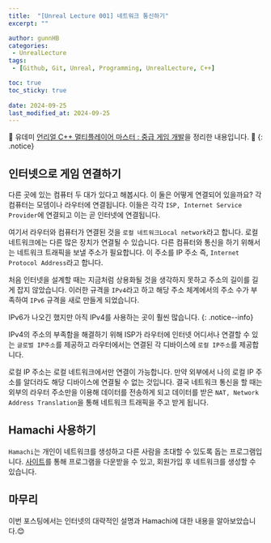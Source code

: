 ```yaml
---
title:  "[Unreal Lecture 001] 네트워크 통신하기"
excerpt: ""

author: gunnHB
categories: 
 - UnrealLecture
tags: 
 - [Github, Git, Unreal, Programming, UnrealLecture, C++]

toc: true
toc_sticky: true
 
date: 2024-09-25
last_modified_at: 2024-09-25
---
```


🔔 유데미 [언리얼 C++ 멀티플레이어 마스터 : 중급 게임 개발](https://www.udemy.com/course/best-unreal-c/?couponCode=ST22MT92324B)을 정리한 내용입니다. 🔔
{: .notice}

## 인터넷으로 게임 연결하기
다른 곳에 있는 컴퓨터 두 대가 있다고 해봅시다. 이 둘은 어떻게 연결되어 있을까요? 각 컴퓨터는 모뎀이나 라우터에 연결됩니다. 이들은 각각 `ISP, Internet Service Provider`에 연결되고 이는 곧 인터넷에 연결됩니다. 

여기서 라우터와 컴퓨터가 연결된 것을 `로컬 네트워크Local network`라고 합니다. 로컬 네트워크에는 다른 많은 장치가 연결될 수 있습니다. 다른 컴퓨터와 통신을 하기 위해서는
네트워크 트래픽을 보낼 주소가 필요합니다. 이 주소를 IP 주소 즉, `Internet Protocol Address`라고 합니다.

처음 인터넷을 설계할 때는 지금처럼 상용화될 것을 생각하지 못하고 주소의 길이를 길게 잡지 않았습니다. 이러한 규격을 `IPv4`라고 하고 해당 주소 체계에서의 주소 수가 부족하여 `IPv6` 규격을 새로 만들게 되었습니다.

IPv6가 나오긴 했지만 아직 IPv4를 사용하는 곳이 훨씬 많습니다.
{: .notice--info}

IPv4의 주소의 부족함을 해결하기 위해 ISP가 라우터에 인터넷 어디서나 연결할 수 있는 `글로벌 IP주소`를 제공하고 라우터에서는 연결된 각 디바이스에 `로컬 IP주소`를 제공합니다.

로컬 IP 주소는 로컬 네트워크에서만 연결이 가능합니다. 만약 외부에서 나의 로컬 IP 주소를 알더라도 해당 디바이스에 연결될 수 없는 것입니다. 결국 네트워크 통신을 할 때는 외부의 라우터 주소만을 이용해 데이터를 전송하게 되고
데이터를 받은 `NAT, Network Address Translation`을 통해 네트워크 트래픽을 주고 받게 됩니다.

## Hamachi 사용하기
`Hamachi`는 개인이 네트워크를 생성하고 다른 사람을 초대할 수 있도록 돕는 프로그램입니다. [사이트]("https://www.vpn.net/)를 통해 프로그램을 다운받을 수 있고,
회원가입 후 네트워크를 생성할 수 있습니다.

## 마무리
이번 포스팅에서는 인터넷의 대략적인 설명과 Hamachi에 대한 내용을 알아보았습니다.😊